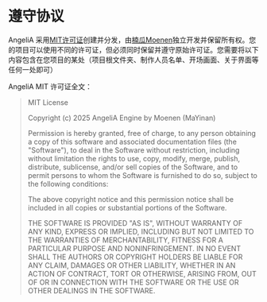 # 遵守协议

AngeliA 采用[MIT许可证](https://github.com/Mo-enen/AngeliA/blob/main/License.txt)创建并分发，由[楠瓜Moenen](https://github.com/Mo-enen)独立开发并保留所有权。您的项目可以使用不同的许可证，但必须同时保留并遵守原始许可证。您需要将以下内容包含在您项目的某处（项目根文件夹、制作人员名单、开场画面、关于界面等任何一处即可）

AngeliA MIT 许可证全文：

> MIT License
>
> Copyright (c) 2025 AngeliA Engine by Moenen (MaYinan)
>
> Permission is hereby granted, free of charge, to any person obtaining a copy
> of this software and associated documentation files (the "Software"), to deal
> in the Software without restriction, including without limitation the rights
> to use, copy, modify, merge, publish, distribute, sublicense, and/or sell
> copies of the Software, and to permit persons to whom the Software is
> furnished to do so, subject to the following conditions:
>
> The above copyright notice and this permission notice shall be included in all
> copies or substantial portions of the Software.
>
> THE SOFTWARE IS PROVIDED "AS IS", WITHOUT WARRANTY OF ANY KIND, EXPRESS OR
> IMPLIED, INCLUDING BUT NOT LIMITED TO THE WARRANTIES OF MERCHANTABILITY,
> FITNESS FOR A PARTICULAR PURPOSE AND NONINFRINGEMENT. IN NO EVENT SHALL THE
> AUTHORS OR COPYRIGHT HOLDERS BE LIABLE FOR ANY CLAIM, DAMAGES OR OTHER
> LIABILITY, WHETHER IN AN ACTION OF CONTRACT, TORT OR OTHERWISE, ARISING FROM,
> OUT OF OR IN CONNECTION WITH THE SOFTWARE OR THE USE OR OTHER DEALINGS IN THE
> SOFTWARE.

